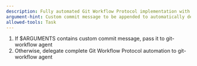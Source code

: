 ```yaml
---
description: Fully automated Git Workflow Protocol implementation with intelligent commit messages.
argument-hint: Custom commit message to be appended to automatically determined commit message.
allowed-tools: Task
---
```


1. If $ARGUMENTS contains custom commit message, pass it to git-workflow agent
2. Otherwise, delegate complete Git Workflow Protocol automation to git-workflow agent